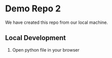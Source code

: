 # Demo Repo 2

We have created this repo from our local machine.

## Local Development

1. Open python file in your browser